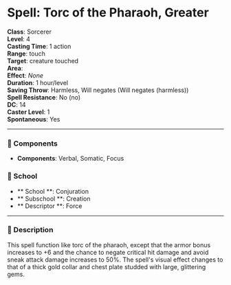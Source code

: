 
# Spell: Torc of the Pharaoh, Greater
**Class**: Sorcerer  
**Level**: 4  
**Casting Time**: 1 action  
**Range**: touch  
**Target**: creature touched  
**Area**:   
**Effect**: _None_  
**Duration**: 1 hour/level  
**Saving Throw**: Harmless, Will negates (Will negates (harmless))  
**Spell Resistance**: No (no)  
**DC**: 14  
**Caster Level**: 1  
**Spontaneous**: Yes

---

### 🔮 Components
- **Components**: Verbal, Somatic, Focus

### 🏫 School
- ** School **: Conjuration
- ** Subschool **: Creation
- ** Descriptor **: Force
---

### 📜 Description
This spell function like torc of the pharaoh, except that the armor bonus increases to +6 and the chance to negate critical hit damage and avoid sneak attack damage increases to 50%. The spell's visual effect changes to that of a thick gold collar and chest plate studded with large, glittering gems.
